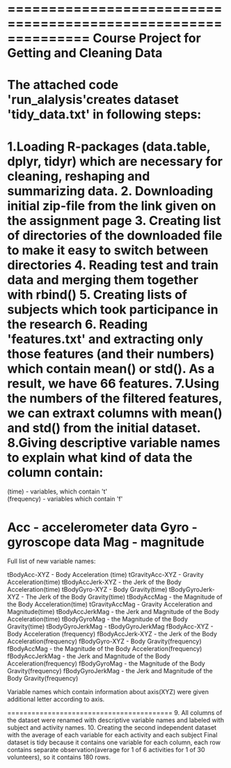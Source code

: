 ==============================================================
Course Project for Getting and Cleaning Data
==============================================================
The attached code 'run_alalysis'creates dataset 'tidy_data.txt' in following steps:
======================================
1.Loading R-packages (data.table, dplyr, tidyr) which are necessary for cleaning, reshaping and summarizing data.
2. Downloading initial zip-file from the link given on the assignment page
3. Creating list of directories of the downloaded file to make it easy to switch between directories 
4. Reading test and train data and merging them together with rbind()
5. Creating lists of subjects which took participance in the research
6. Reading 'features.txt' and extracting only those features (and their numbers) which contain mean() or std(). As a result, we have 66 features.
7.Using the numbers of the filtered features, we can extraxt columns with mean() and std() from the initial dataset.
8.Giving descriptive variable names to explain what kind of data the column contain:
=================================================================================
(time) - variables, which contain 't'  
(frequency) - variables which contain 'f' 

Acc - accelerometer data
Gyro - gyroscope data 
Mag - magnitude
=============================================================================
Full list of new variable names: 

tBodyAcc-XYZ - Body Acceleration (time) 
tGravityAcc-XYZ - Gravity Acceleration(time)
tBodyAccJerk-XYZ - the Jerk of the Body Acceleration(time)
tBodyGyro-XYZ - Body Gravity(time)
tBodyGyroJerk-XYZ - The Jerk of the Body Gravity(time)
tBodyAccMag - the Magnitude of the Body Acceleration(time)
tGravityAccMag - Gravity Acceleration and Magnitude(time)
tBodyAccJerkMag - the Jerk and Magnitude of the Body Acceleration(time)
tBodyGyroMag - the Magnitude of the Body Gravity(time)
tBodyGyroJerkMag - tBodyGyroJerkMag
fBodyAcc-XYZ - Body Acceleration (frequency)
fBodyAccJerk-XYZ - the Jerk of the Body Acceleration(frequency)
fBodyGyro-XYZ - Body Gravity(frequency)
fBodyAccMag - the Magnitude of the Body Acceleration(frequency)
fBodyAccJerkMag - the Jerk and Magnitude of the Body Acceleration(frequency)
fBodyGyroMag - the Magnitude of the Body Gravity(frequency)
fBodyGyroJerkMag - the Jerk and Magnitude of the Body Gravity(frequency) 

Variable names which contain information  about axis(XYZ) were given additional letter according to axis. 

=========================================
9. All columns of the dataset were renamed with descriptive variable names and labeled with subject and activity names.
10. Creating the second independent dataset with the average of each variable for each activity and each subject
Final dataset is tidy because it contains one variable for each column, each row contains separate observation(average for 1 of 6 activities for 1 of 30 volunteers), so it contains 180 rows.


